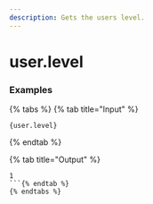 ```yaml
---
description: Gets the users level.
---
```


# user.level <user>

### Examples

{% tabs %}
{% tab title="Input" %}
```text
{user.level}
```
{% endtab %}

{% tab title="Output" %}
```text
1
```{% endtab %}
{% endtabs %}